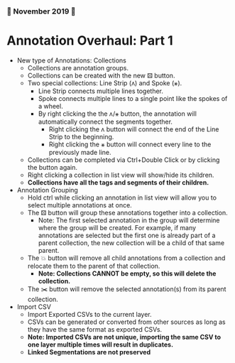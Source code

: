 ### 🦃 November 2019 🍂
# Annotation Overhaul: Part 1
* New type of Annotations: Collections
    * Collections are annotation groups.
    * Collections can be created with the new ⚄ button.
    * Two special collections: Line Strip (ʌ) and Spoke (⚹).
        * Line Strip connects multiple lines together.
        * Spoke connects multiple lines to a single point like the spokes of a wheel.
        * By right clicking the the ʌ/⚹ button, the annotation will automatically connect the segments together.
            * Right clicking the ʌ button will connect the end of the Line Strip to the beginning.
            * Right clicking the ⚹ button will connect every line to the previously made line.
    * Collections can be completed via Ctrl+Double Click or by clicking the button again.
    * Right clicking a collection in list view will show/hide its children.
    * **Collections have all the tags and segments of their children.**
* Annotation Grouping
    * Hold ctrl while clicking an annotation in list view will allow you to select multiple annotations at once.
    * The ⚄ button will group these annotations together into a collection.
        * Note: The first selected annotation in the group will determine where the group will be created. For example, if many annotations are selected but the first one is already part of a parent collection, the new collection will be a child of that same parent.
    * The 💥 button will remove all child annotations from a collection and relocate them to the parent of that collection.
        * **Note: Collections CANNOT be empty, so this will delete the collection.**
    * The ✂️ button will remove the selected annotation(s) from its parent collection.
* Import CSV
    * Import Exported CSVs to the current layer.
    * CSVs can be generated or converted from other sources as long as they have the same format as exported CSVs.
    * **Note: Imported CSVs are not unique, importing the same CSV to one layer multiple times will result in duplicates.**
    * **Linked Segmentations are not preserved**
